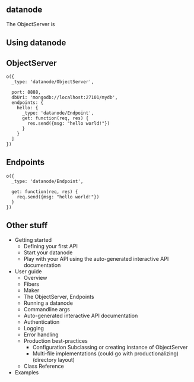 datanode
----------

The ObjectServer is 

Using datanode
----------

ObjectServer
----------

```
o({
  _type: 'datanode/ObjectServer',
  
  port: 8888,
  dbUri: 'mongodb://localhost:27101/mydb',
  endpoints: {
    hello: {
      _type: 'datanode/Endpoint',
      get: function(req, res) {
        res.send({msg: "hello world!"})  
      }
    }
  ]
})

```

Endpoints
----------

```
o({
  _type: 'datanode/Endpoint',
  
  get: function(req, res) {
    req.send({msg: "hello world!"})  
  }
})
```

Other stuff
----------

* Getting started
  * Defining your first API
  * Start your datanode
  * Play with your API using the auto-generated interactive API documentation
* User guide
  * Overview
  * Fibers
  * Maker
  * The ObjectServer, Endpoints
  * Running a datanode
  * Commandline args
  * Auto-generated interactive API documentation
  * Authentication
  * Logging
  * Error handling
  * Production best-practices
    * Configuration Subclassing or creating instance of ObjectServer
    * Multi-file implementations (could go with productionalizing) (directory layout)
  * Class Reference
* Examples


